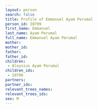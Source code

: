 ```yaml
---
layout: person
search: false
title: Profile of Emmanuel Ayam Perumal
person_id: I0799
first_name: Emmanuel
last_name: Ayam Perumal
full_name: Emmanuel Ayam Perumal
mother: 
mother_id: 
father: 
father_id: 
children:
 - Aloysius Ayam Perumal
children_ids:
 - I0796
partners:
partner_ids:
relevant_trees_names:
relevant_trees_ids:
sex: M
---
```


